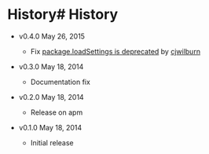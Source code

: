 # History# History

- v0.4.0 May 26, 2015
	- Fix [package.loadSettings is deprecated](https://github.com/RobLoach/language-drupal/issues/5) by [cjwilburn](https://github.com/cjwilburn)

- v0.3.0 May 18, 2014
	- Documentation fix

- v0.2.0 May 18, 2014
	- Release on apm

- v0.1.0 May 18, 2014
	- Initial release
